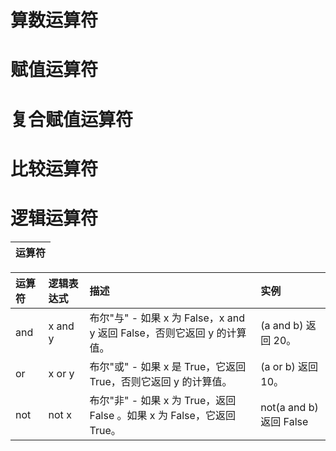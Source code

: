 # 算数运算符



# 赋值运算符



# 复合赋值运算符



# 比较运算符



# 逻辑运算符

| 运算符 |
| :--- |


| 运算符 | 逻辑表达式 | 描述 | 实例 |
| :--- | :--- | :--- | :--- |
| and | x and y | 布尔"与" - 如果 x 为 False，x and y 返回 False，否则它返回 y 的计算值。 | \(a and b\) 返回 20。 |
| or | x or y | 布尔"或" - 如果 x 是 True，它返回 True，否则它返回 y 的计算值。 | \(a or b\) 返回 10。 |
| not | not x | 布尔"非" - 如果 x 为 True，返回 False 。如果 x 为 False，它返回 True。 | not\(a and b\) 返回 False |





